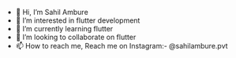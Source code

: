 - 👋 Hi, I’m Sahil Ambure
- 👀 I’m interested in flutter development
- 🌱 I’m currently learning flutter
- 💞️ I’m looking to collaborate on flutter
- 📫 How to reach me, Reach me on Instagram:- @sahilambure.pvt

<!---
sahilambure94/sahilambure94 is a ✨ special ✨ repository because its `README.md` (this file) appears on your GitHub profile.
You can click the Preview link to take a look at your changes.
--->
